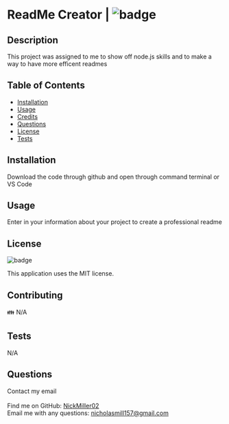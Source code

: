 
# ReadMe Creator | ![badge](https://img.shields.io/badge/license-MIT-brightgreen)<br />

## Description
This project was assigned to me to show off node.js skills and to make a way to have more efficent readmes

## Table of Contents

- [Installation](#installation)
- [Usage](#usage)
- [Credits](#credits)
- [Questions](#questions)
- [License](#license)
- [Tests](#tests)

## Installation
Download the code through github and open through command terminal or VS Code

## Usage
Enter in your information about your project to create a professional readme

## License

![badge](https://img.shields.io/badge/license-MIT-brightgreen)

This application uses the MIT license.

## Contributing
👪 N/A

## Tests
N/A

## Questions
Contact my email<br />
<br />
Find me on GitHub: [NickMiller02](https://github.com/NickMiller02)<br />
Email me with any questions: nicholasmill157@gmail.com<br /><br />
    